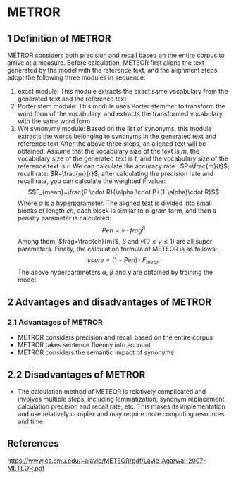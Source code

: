 # METROR
## 1 Definition of METROR
METROR considers both precision and recall based on the entire corpus to arrive at a measure.
Before calculation, METEOR first aligns the text generated by the model with the reference text, and the alignment steps adopt the following three modules in sequence:
1. exact module: This module extracts the exact same vocabulary from the generated text and the reference text
2. Porter stem module: This module uses Porter stemmer to transform the word form of the vocabulary, and extracts the transformed vocabulary with the same word form
3. WN synonymy module: Based on the list of synonyms, this module extracts the words belonging to synonyms in the generated text and reference text
After the above three steps, an aligned text will be obtained. Assume that the vocabulary size of the text is $m$, the vocabulary size of the generated text is $t$, and the vocabulary size of the reference text is $r$. We can calculate the accuracy rate : $P=\frac{m}{t}$; recall rate: $R=\frac{m}{r}$, after calculating the precision rate and recall rate, you can calculate the weighted $F$ value:
$$F_{mean}=\frac{P \cdot R}{\alpha \cdot P+(1-\alpha)\cdot R}$$
Where $\alpha$ is a hyperparameter.
The aligned text is divided into small blocks of length $ch$, each block is similar to n-gram form, and then a penalty parameter is calculated:
$$Pen=\gamma \cdot frag^\beta $$
Among them, $frag=\frac{ch}{m}$, $\beta$ and $\gamma(0\leqslant \gamma \leqslant1)$ are all super parameters.
Finally, the calculation formula of METEOR is as follows:
$$score = (1-Pen)\cdot F_{mean}$$
The above hyperparameters $\alpha$, $\beta$ and $\gamma$ are obtained by training the model.
## 2 Advantages and disadvantages of METROR
### 2.1 Advantages of METROR
- METROR considers precision and recall based on the entire corpus
- METROR takes sentence fluency into account
- METROR considers the semantic impact of synonyms
## 2.2 Disadvantages of METROR
- The calculation method of METEOR is relatively complicated and involves multiple steps, including lemmatization, synonym replacement, calculation precision and recall rate, etc. This makes its implementation and use relatively complex and may require more computing resources and time.
## References
https://www.cs.cmu.edu/~alavie/METEOR/pdf/Lavie-Agarwal-2007-METEOR.pdf
